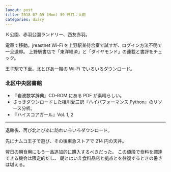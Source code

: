 ```yaml
---
layout: post
title: 2018-07-09 (Mon) 39 日目：大雨
categories: diary
---
```


Ｋ公園、赤羽公園ランドリー、西友赤羽。

電車で移動。jreastnet Wi-Fi を上野駅某待合室で試すが、ログイン方法不明で一旦退却。
上野駅書店で「東洋経済」と「ダイヤモンド」の連載と書評をチェック。

王子駅で下車。北とぴあ一階の Wi-Fi でいろいろダウンロード。

### 北区中央図書館

* 『岩波数学辞典』CD-ROM にある PDF が素晴らしい。
* さっきダウンロードした相川愛三訳『ハイパフォーマンス Python』のリソース分析。
* 『ハイスコアガール』Vol. 1, 2

---

退館後、再び北とぴあに訪れいろいろダウンロード。

先にナムコ王子で遊び、その後東急ストアで 214 円の天丼。

翌日の朝食用にもう一品追加的に購入するべきだった。
この値段で食料を調達できる機会は限定的だし、
朝とはいえ食料品店と拠点とを往復するときの暑さは堪える。
